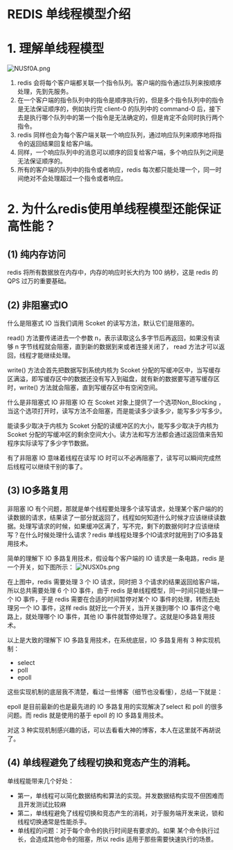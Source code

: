# REDIS 单线程模型介绍
# 1. 理解单线程模型
![NUSf0A.png](https://s1.ax1x.com/2020/06/23/NUSf0A.png)

1. redis 会将每个客户端都关联一个指令队列。客户端的指令通过队列来按顺序处理，先到先服务。
1. 在一个客户端的指令队列中的指令是顺序执行的，但是多个指令队列中的指令是无法保证顺序的，例如执行完 client-0 的队列中的 command-0 后，接下去是执行哪个队列中的第一个指令是无法确定的，但是肯定不会同时执行两个指令。
1. redis 同样也会为每个客户端关联一个响应队列，通过响应队列来顺序地将指令的返回结果回复给客户端。
1. 同样，一个响应队列中的消息可以顺序的回复给客户端，多个响应队列之间是无法保证顺序的。
1. 所有的客户端的队列中的指令或者响应，redis 每次都只能处理一个，同一时间绝对不会处理超过一个指令或者响应。

# 2. 为什么redis使用单线程模型还能保证高性能？

## (1) 纯内存访问
redis 将所有数据放在内存中，内存的响应时长大约为 100 纳秒，这是 redis 的 QPS 过万的重要基础。

## (2) 非阻塞式IO
什么是阻塞式 IO
当我们调用 Scoket 的读写方法，默认它们是阻塞的。

read() 方法要传递进去一个参数 n，表示读取这么多字节后再返回，如果没有读够 n 字节线程就会阻塞，直到新的数据到来或者连接关闭了， read 方法才可以返回，线程才能继续处理。

write() 方法会首先把数据写到系统内核为 Scoket 分配的写缓冲区中，当写缓存区满溢，即写缓存区中的数据还没有写入到磁盘，就有新的数据要写道写缓存区时，write() 方法就会阻塞，直到写缓存区中有空闲空间。

什么是非阻塞式 IO
非阻塞 IO 在 Scoket 对象上提供了一个选项Non_Blocking ，当这个选项打开时，读写方法不会阻塞，而是能读多少读多少，能写多少写多少。

能读多少取决于内核为 Scoket 分配的读缓冲区的大小，能写多少取决于内核为 Scoket 分配的写缓冲区的剩余空间大小。读方法和写方法都会通过返回值来告知程序实际读写了多少字节数据。

有了非阻塞 IO 意味着线程在读写 IO 时可以不必再阻塞了，读写可以瞬间完成然后线程可以继续干别的事了。

## (3) IO多路复用
非阻塞 IO 有个问题，那就是单个线程要处理多个读写请求，处理某个客户端的的读数据的请求，结果读了一部分就返回了，线程如何知道什么时候才应该继续读数据。处理写请求的时候，如果缓冲区满了，写不完，剩下的数据何时才应该继续写？在什么时候处理什么请求？redis 单线程处理多个IO请求时就用到了IO多路复用技术。

简单的理解下 IO 多路复用技术，假设每个客户端的 IO 请求是一条电路，redis 是一个开关，如下图所示：
![NUSX0s.png](https://s1.ax1x.com/2020/06/23/NUSX0s.png)

在上图中，redis 需要处理 3 个 IO 请求，同时把 3 个请求的结果返回给客户端，所以总共需要处理 6 个 IO 事件，由于 redis 是单线程模型，同一时间只能处理一个 IO 事件，于是 redis 需要在合适的时间暂停对某个 IO 事件的处理，转而去处理另一个 IO 事件，这样 redis 就好比一个开关，当开关拨到哪个 IO 事件这个电路上，就处理哪个 IO 事件，其他 IO 事件就暂停处理了。这就是IO多路复用技术。

以上是大致的理解下 IO 多路复用技术，在系统底层，IO 多路复用有 3 种实现机制：

- select
- poll
- epoll

这些实现机制的底层我不清楚，看过一些博客（细节也没看懂），总结一下就是：

epoll 是目前最新的也是最先进的 IO 多路复用的实现解决了select 和 poll 的很多问题。而 redis 就是使用的基于 epoll 的 IO 多路复用技术。

对这 3 种实现机制感兴趣的话，可以去看看大神的博客，本人在这里就不再胡说了。

## (4) 单线程避免了线程切换和竞态产生的消耗。
单线程能带来几个好处：

- 第一，单线程可以简化数据结构和算法的实现。并发数据结构实现不但困难而且开发测试比较麻
- 第二，单线程避免了线程切换和竞态产生的消耗，对于服务端开发来说，锁和线程切换通常是性能杀手。
- 单线程的问题：对于每个命令的执行时间是有要求的。如果 某个命令执行过长，会造成其他命令的阻塞，所以 redis 适用于那些需要快速执行的场景。
